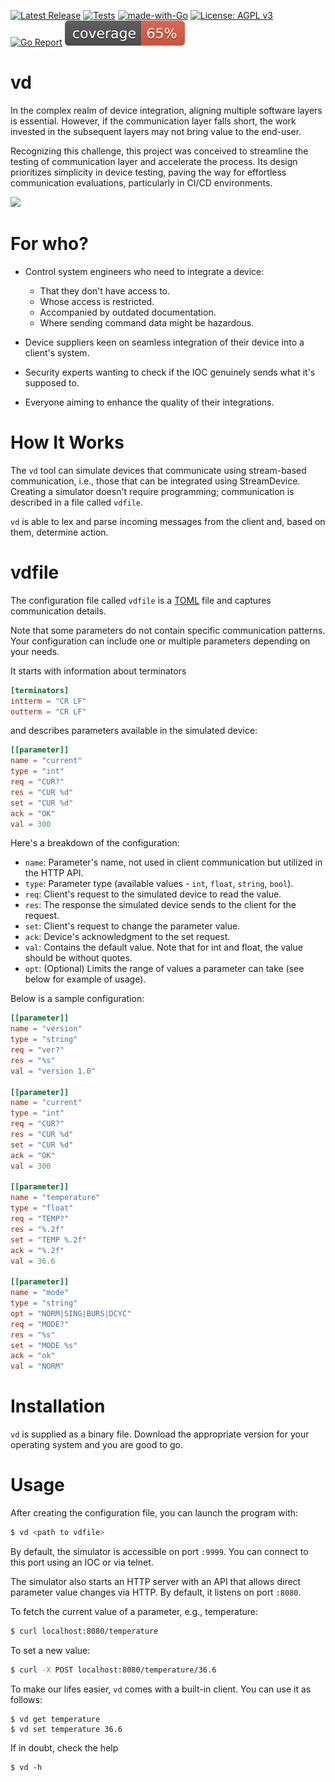 [![Latest Release](https://img.shields.io/github/release/e9ctrl/vd.svg?style=flat-square)](https://github.com/e9ctrl/vd/releases/latest)
[![Tests](https://github.com/e9ctrl/vd/actions/workflows/tests.yml/badge.svg)](https://github.com/e9ctrl/vd/actions/workflows/tests.yml)
[![made-with-Go](https://img.shields.io/badge/Made%20with-Go-1f425f.svg)](https://go.dev/)
[![License: AGPL v3](https://img.shields.io/badge/License-AGPL_v3-blue.svg)](https://www.gnu.org/licenses/agpl-3.0)
[![Go Report](https://goreportcard.com/badge/github.com/e9ctrl/vd)](https://goreportcard.com/report/github.com/e9ctrl/vd)
![coverage](https://raw.githubusercontent.com/e9ctrl/vd/badges/.badges/main/coverage.svg)

# vd 
In the complex realm of device integration, aligning multiple software layers is essential. However, if the communication layer falls short, the work invested in the subsequent layers may not bring value to the end-user.

Recognizing this challenge, this project was conceived to streamline the testing of communication layer and accelerate the process. Its design prioritizes simplicity in device testing, paving the way for effortless communication evaluations, particularly in CI/CD environments.

![](readme.gif)

# For who?
- Control system engineers who need to integrate a device:
    - That they don't have access to.
    - Whose access is restricted.
    - Accompanied by outdated documentation.
    - Where sending command data might be hazardous.

- Device suppliers keen on seamless integration of their device into a client's system.
- Security experts wanting to check if the IOC genuinely sends what it's supposed to.
- Everyone aiming to enhance the quality of their integrations.

# How It Works
The `vd` tool can simulate devices that communicate using stream-based communication, i.e., those that can be integrated using StreamDevice. Creating a simulator doesn't require programming; communication is described in a file called `vdfile`.

`vd` is able to lex and parse incoming messages from the client and, based on them, determine action.

# vdfile 
The configuration file called `vdfile` is a [TOML](https://toml.io/en/) file and captures communication details. 

Note that some parameters do not contain specific communication patterns. Your configuration can include one or multiple parameters depending on your needs.

It starts with information about terminators
```toml
[terminators]
intterm = "CR LF"
outterm = "CR LF"
```
and describes parameters available in the simulated device:

```toml
[[parameter]]
name = "current"
type = "int"
req = "CUR?"
res = "CUR %d"
set = "CUR %d"
ack = "OK"
val = 300
```

Here's a breakdown of the configuration:

* `name`: Parameter's name, not used in client communication but utilized in the HTTP API.
* `type`: Parameter type (available values - `int`, `float`, `string`, `bool`).
* `req`: Client's request to the simulated device to read the value.
* `res`: The response the simulated device sends to the client for the request.
* `set`: Client's request to change the parameter value.
* `ack`: Device's acknowledgment to the set request.
* `val`: Contains the default value. Note that for int and float, the value should be without quotes.
* `opt`: (Optional) Limits the range of values a parameter can take (see below for example of usage).

Below is a sample configuration:
```toml
[[parameter]]
name = "version"
type = "string"
req = "ver?"
res = "%s"
val = "version 1.0"

[[parameter]]
name = "current"
type = "int"
req = "CUR?"
res = "CUR %d"
set = "CUR %d"
ack = "OK"
val = 300

[[parameter]]
name = "temperature"
type = "float"
req = "TEMP?"
res = "%.2f"
set = "TEMP %.2f"
ack = "%.2f"
val = 36.6

[[parameter]]
name = "mode"
type = "string"
opt = "NORM|SING|BURS|DCYC"
req = "MODE?"
res = "%s"
set = "MODE %s"
ack = "ok"
val = "NORM"
```
# Installation
`vd` is supplied as a binary file. Download the appropriate version for your operating system and you are good to go.

# Usage
After creating the configuration file, you can launch the program with:

```bash
$ vd <path to vdfile>
```

By default, the simulator is accessible on port `:9999`. You can connect to this port using an IOC or via telnet.

The simulator also starts an HTTP server with an API that allows direct parameter value changes via HTTP. By default, it listens on port `:8080`.

To fetch the current value of a parameter, e.g., temperature:
```bash
$ curl localhost:8080/temperature
```
To set a new value:
```bash
$ curl -X POST localhost:8080/temperature/36.6
```

To make our lifes easier, `vd` comes with a built-in client. You can use it as follows:
```
$ vd get temperature
$ vd set temperature 36.6
```


If in doubt, check the help
```
$ vd -h
```
